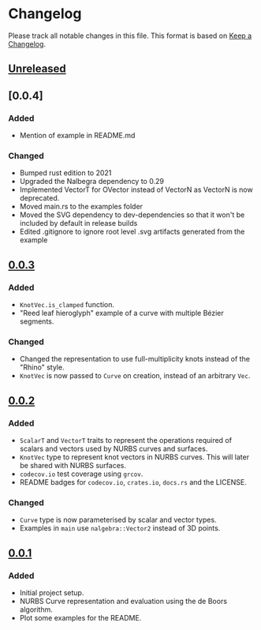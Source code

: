# Changelog

Please track all notable changes in this file. This format is based on
[Keep a Changelog](https://keepachangelog.com/en/1.0.0).

## [Unreleased]

## [0.0.4]

### Added

- Mention of example in README.md

### Changed

- Bumped rust edition to 2021
- Upgraded the Nalbegra dependency to 0.29
- Implemented VectorT for OVector instead of VectorN as VectorN is now deprecated.
- Moved main.rs to the examples folder
- Moved the SVG dependency to dev-dependencies so that it won't be included by default in release builds
- Edited .gitignore to ignore root level .svg artifacts generated from the example

## [0.0.3]

### Added

- `KnotVec.is_clamped` function.
- "Reed leaf hieroglyph" example of a curve with multiple Bézier segments.

### Changed

- Changed the representation to use full-multiplicity knots instead of the
  "Rhino" style.
- `KnotVec` is now passed to `Curve` on creation, instead of an arbitrary
  `Vec`.

## [0.0.2]

### Added

- `ScalarT` and `VectorT` traits to represent the operations required of
  scalars and vectors used by NURBS curves and surfaces.
- `KnotVec` type to represent knot vectors in NURBS curves. This will later be
  shared with NURBS surfaces.
- `codecov.io` test coverage using `grcov`.
- README badges for `codecov.io`, `crates.io`, `docs.rs` and the LICENSE.

### Changed

- `Curve` type is now parameterised by scalar and vector types.
- Examples in `main` use `nalgebra::Vector2` instead of 3D points.

## [0.0.1]

### Added

- Initial project setup.
- NURBS Curve representation and evaluation using the de Boors algorithm.
- Plot some examples for the README.

[unreleased]: https://github.com/lancelet/capstan/compare/v0.0.3...HEAD
[0.0.3]: https://github.com/lancelet/capstan/releases/tag/v0.0.3
[0.0.2]: https://github.com/lancelet/capstan/releases/tag/v0.0.2
[0.0.1]: https://github.com/lancelet/capstan/releases/tag/v0.0.1